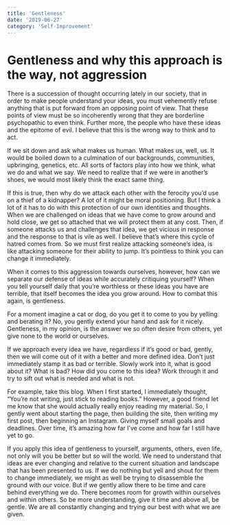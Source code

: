 ```yaml
---
title: 'Gentleness'
date: '2019-06-27'
category: 'Self-Improvement'
---
```


# Gentleness and why this approach is the way, not aggression

There is a succession of thought occurring lately in our society, that in order to make people understand your ideas, you must vehemently refuse anything that is put forward from an opposing point of view. That these points of view must be so incoherently wrong that they are borderline psychopathic to even think. Further more, the people who have these ideas and the epitome of evil. I believe that this is the wrong way to think and to act. 

If we sit down and ask what makes us human. What makes us, well, us. It would be boiled down to a culmination of our backgrounds, communities, upbringing, genetics, etc. All sorts of factors play into how we think, what we do and what we say. We need to realize that if we were in another’s shoes, we would most likely think the exact same thing. 

If this is true, then why do we attack each other with the ferocity you’d use on a thief of a kidnapper? A lot of it might be moral positioning. But I think a lot of it has to do with this protection of our own identities and thoughts. When we are challenged on ideas that we have come to grow around and hold close, we get so attached that we will protect them at any cost. Then, if someone attacks us and challenges that idea, we get vicious in response and the response to that is vile as well. I believe that’s where this cycle of hatred comes from. So we must first realize attacking someone’s idea, is like attacking someone for their ability to jump. It’s pointless to think you can change it immediately.

When it comes to this aggression towards ourselves, however, how can we separate our defense of ideas while accurately critiquing yourself? When you tell yourself daily that you’re worthless or these ideas you have are terrible, that itself becomes the idea you grow around. How to combat this again, is gentleness.

For a moment imagine a cat or dog, do you get it to come to you by yelling and berating it? No, you gently extend your hand and ask for it nicely. Gentleness, in my opinion, is the answer we so often desire from others, yet give none to the world or ourselves. 

If we approach every idea we have, regardless if it’s good or bad, gently, then we will come out of it with a better and more defined idea. Don’t just immediately stamp it as bad or terrible. Slowly work into it, what is good about it? What is bad? How did you come to this idea? Work through it and try to sift out what is needed and what is not. 

For example, take this blog. When I first started, I immediately thought, “You’re not writing, just stick to reading books.” However, a good friend let me know that she would actually really enjoy reading my material. So, I gently went about starting the page, then building the site, then writing my first post, then beginning an Instagram. Giving myself small goals and deadlines. Over time, it’s amazing how far I’ve come and how far I still have yet to go. 

If you apply this idea of gentleness to yourself, arguments, others, even life, not only will you be better but so will the world. We need to understand that ideas are ever changing and relative to the current situation and landscape that has been presented to us. If we do nothing but yell and shout for them to change immediately, we might as well be trying to disassemble the ground with our voice. But if we gently allow there to be time and care behind everything we do. There becomes room for growth within ourselves and within others. So be more understanding, give it time and above all, be gentle. We are all constantly changing and trying our best with what we are given.